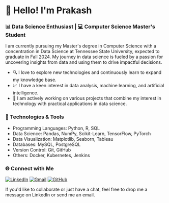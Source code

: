 # 👋 Hello! I'm Prakash

### 📊 Data Science Enthusiast | 💻 Computer Science Master's Student

I am currently pursuing my Master's degree in Computer Science with a concentration in Data Science at Tennessee State University, expected to graduate in Fall 2024. My journey in data science is fueled by a passion for uncovering insights from data and using them to drive impactful decisions.

- 🔍 I love to explore new technologies and continuously learn to expand my knowledge base.
- 📈 I have a keen interest in data analysis, machine learning, and artificial intelligence.
- 🚀 I am actively working on various projects that combine my interest in technology with practical applications in data science.

### 🔧 Technologies & Tools
- Programming Languages: Python, R, SQL
- Data Science: Pandas, NumPy, Scikit-Learn, TensorFlow, PyTorch
- Data Visualization: Matplotlib, Seaborn, Tableau
- Databases: MySQL, PostgreSQL
- Version Control: Git, GitHub
- Others: Docker, Kubernetes, Jenkins

### 🌐 Connect with Me
[![LinkedIn](https://img.shields.io/badge/LinkedIn-Prakash%20Dura-blue?style=flat&logo=linkedin)](https://www.linkedin.com/in/prakashdura/) [![Gmail](https://img.shields.io/badge/Gmail-prakashdura20@gmail.com-red?style=flat&logo=gmail&logoColor=white)](mailto:prakashdura20@gmail.com) [![GitHub](https://img.shields.io/badge/GitHub-%40PrakashDura-black?style=flat&logo=github)](https://github.com/PrakashDura)

If you'd like to collaborate or just have a chat, feel free to drop me a message on LinkedIn or send me an email.
